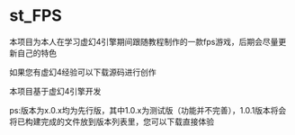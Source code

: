# st_FPS

本项目为本人在学习虚幻4引擎期间跟随教程制作的一款fps游戏，后期会尽量更新自己的特色

如果您有虚幻4经验可以下载源码进行创作

本项目基于虚幻4引擎开发

ps:版本为x.0.x均为先行版，其中1.0.x为测试版（功能并不完善），1.0.1版本将会将已构建完成的文件放到版本列表里，您可以下载直接体验
